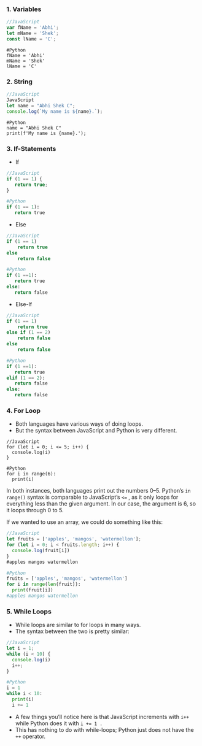 ### 1. Variables
```js
//JavaScript
var fName = 'Abhi';
let mName = 'Shek';
const lName = 'C';
```
```Py
#Python
fName = 'Abhi'
mName = 'Shek'
lName = 'C'
```

### 2. String
```js
//JavaScript
JavaScript
let name = "Abhi Shek C";
console.log(`My name is ${name}.`);
```
```Py
#Python
name = "Abhi Shek C"
print(f'My name is {name}.');
```

### 3. If-Statements
- If
```js
//JavaScript
if (1 == 1) {
   return true;
}
```
```py
#Python
if (1 == 1):
   return true
```
- Else
```js
//JavaScript
if (1 == 1)
    return true
else 
    return false
```
```py
#Python
if (1 ==1): 
   return true
else:
   return false
```
- Else-If
```js
//JavaScript
if (1 == 1)
    return true
else if (1 == 2)
    return false
else 
    return false
```
```py
#Python
if (1 ==1):
   return true
elif (1 == 2):
   return false
else:
   return false
```

### 4. For Loop
- Both languages have various ways of doing loops.
-  But the syntax between JavaScript and Python is very different.
```Js
//JavaScript
for (let i = 0; i <= 5; i++) {
  console.log(i)
}
```
```Py
#Python
for i in range(6):
  print(i)
```
In both instances, both languages print out the numbers 0–5. Python’s `in range()` syntax is comparable to JavaScript’s `<=` , as it only loops for everything less than the given argument. In our case, the argument is 6, so it loops through 0 to 5.

If we wanted to use an array, we could do something like this:
```js
//JavaScript
let fruits = ['apples', 'mangos', 'watermellon'];
for (let i = 0; i < fruits.length; i++) {
  console.log(fruit[i])
}
#apples mangos watermellon
```
```py
#Python
fruits = ['apples', 'mangos', 'watermellon']
for i in range(len(fruit)):
  print(fruit[i])
#apples mangos watermellon
```


### 5. While Loops
- While loops are similar to for loops in many ways.
- The syntax between the two is pretty similar:
```js
//JavaScript
let i = 1;
while (i < 10) {
  console.log(i)
  i++;
}
```
```py
#Python
i = 1
while i < 10:
  print(i)
  i += 1
  ```
- A few things you’ll notice here is that JavaScript increments with `i++` while Python does it with `i += 1 .` 
- This has nothing to do with while-loops; Python just does not have the `++` operator.
